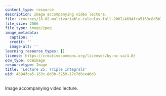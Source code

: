 ```yaml
---
content_type: resource
description: Image accompanying video lecture.
file: /courses/18-02-multivariable-calculus-fall-2007/4694fca5163c8d3b325917c7d6ce46d8_25.jpg
file_size: 2566
file_type: image/jpeg
image_metadata:
  caption: ''
  credit: ''
  image-alt: ''
learning_resource_types: []
license: https://creativecommons.org/licenses/by-nc-sa/4.0/
ocw_type: OCWImage
resourcetype: Image
title: 'Lecture 25: Triple Integrals'
uid: 4694fca5-163c-8d3b-3259-17c7d6ce46d8
---
```

Image accompanying video lecture.
